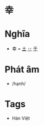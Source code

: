 # 幸

# Nghĩa
* 幸 = [土](土.md) [丷](丷.md) [干](干.md)

# Phát âm
* /hạnh/

# Tags
* Hán Việt

<script>window.HANZI_FIELD='幸';</script>
